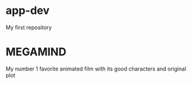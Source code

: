 # app-dev
My first repository

# MEGAMIND
My number 1 favorite animated film with its good characters and original plot

